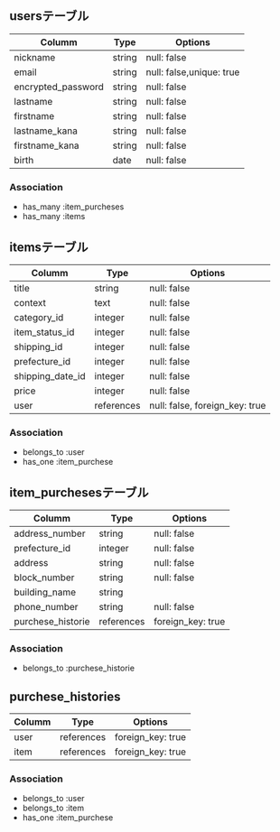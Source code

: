 ## usersテーブル

 | Columm               |  Type  | Options                 |
 | -------------------- |  ----  | ----------------------- |
 | nickname             | string | null: false             |
 | email                | string |null: false,unique: true |
 | encrypted_password   | string |null: false              |
 | lastname             | string | null: false             |
 | firstname            | string | null: false             |
 | lastname_kana        | string | null: false             |
 | firstname_kana       | string | null: false             |
 | birth                | date   | null: false             |


 ### Association
 - has_many :item_purcheses
 - has_many :items

## itemsテーブル

 | Columm               |  Type  | Options                 |
 | -------------------- |  ----  | ----------------------- |
 | title                | string | null: false             |
 | context              | text   | null: false             |
 | category_id          | integer | null: false             |
 | item_status_id       | integer | null: false             |
 | shipping_id          | integer | null: false             |
 | prefecture_id        | integer | null: false             |
 | shipping_date_id     | integer | null: false             |
 | price                | integer | null: false             |
 | user                 | references | null: false, foreign_key: true    |
 
### Association
- belongs_to :user
- has_one :item_purchese

## item_purchesesテーブル

 | Columm               |  Type  | Options                 |
 | -------------------- |  ----  | ----------------------- |
 | address_number       | string | null: false             |
 | prefecture_id        | integer | null: false             |
 | address              | string | null: false             |
 | block_number         | string | null: false             |
 | building_name        | string |                         |
 | phone_number         | string | null: false             |
 | purchese_historie   | references | foreign_key: true   |


 ### Association
 - belongs_to :purchese_historie

## purchese_histories

 | Columm               |  Type      | Options                       |
 | -------------------- |  ----      | ----------------------------- |
 | user                 | references | foreign_key: true             |
 | item                 | references | foreign_key: true             |
 
 ### Association
 - belongs_to :user
 - belongs_to :item
 - has_one :item_purchese